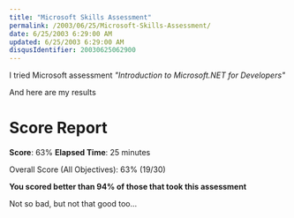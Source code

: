 ```yaml
---
title: "Microsoft Skills Assessment"
permalink: /2003/06/25/Microsoft-Skills-Assessment/
date: 6/25/2003 6:29:00 AM
updated: 6/25/2003 6:29:00 AM
disqusIdentifier: 20030625062900
---
```

I tried Microsoft assessment *"Introduction to Microsoft.NET for Developers"*
<!-- more -->

And here are my results 

# Score Report

**Score**: 63%
**Elapsed Time**: 25 minutes

Overall Score (All Objectives): 63% (19/30)

**You scored better than 94% of those that took this assessment**

Not so bad, but not that good too...
